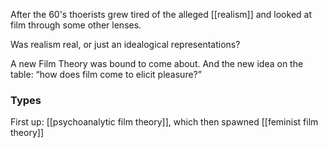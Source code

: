 After the 60's thoerists grew tired of the alleged [[realism]] and looked at film through some other lenses. 

Was realism real, or just an idealogical representations? 

A new Film Theory was bound to come about. 
And the new idea on the table: “how does film come to elicit pleasure?” 
### Types
First up: [[psychoanalytic film theory]], which then spawned [[feminist film theory]]